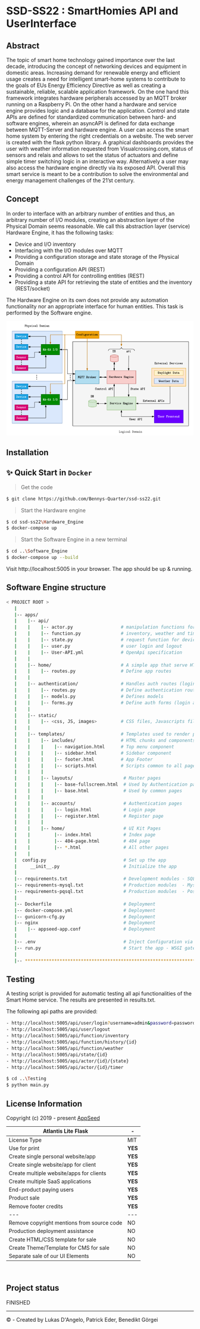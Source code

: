 # SSD-SS22 : SmartHomies API and UserInterface


## Abstract

The topic of smart home technology gained importance over the last decade, introducing the concept of networking devices and equipment in domestic areas. Increasing demand for renewable energy and efficient usage creates a need for intelligent smart-home systems to contribute to the goals of EUs Energy Efficiency Directive as well as creating a sustainable, reliable, scalable application framework. On the one hand this framework integrates hardware peripherals accessed by an MQTT broker running on a Raspberry Pi. On the other hand a hardware and service engine provides logic and a database for the application. Control and state APIs are defined for standardized communication between hard- and software engines, wherein an asyncAPI is defined for data exchange between MQTT-Server and hardware engine. A user can access the smart home system by entering the right credentials on a website. The web server is created with the flask python library. A graphical dashboards provides the user with weather information requested from Visualcrossing.com, status of sensors and relais and allows to set the status of actuators and define  simple timer switching logic in an interactive way. Alternatively a user may also access the hardware engine directly via its exposed API. Overall this smart service is meant to be a contribution to solve the environmental and energy management challenges of the 21’st century. 


## Concept

In order to interface with an arbitrary number of entities and thus, an arbitrary number of I/O
modules, creating an abstraction layer of the Physical Domain seems reasonable. We call this
abstraction layer (service) Hardware Engine, it has the following tasks:
- Device and I/O inventory
- Interfacing with the I/O modules over MQTT
- Providing a configuration storage and state storage of the Physical Domain
- Providing a configuration API (REST)
- Providing a control API for controlling entities (REST)
- Providing a state API for retrieving the state of entities and the inventory (REST/socket)

The Hardware Engine on its own does not provide any automation functionality nor an appropriate
interface for human entities. This task is performed by the Software engine. 

![alt text](https://github.com/Bennys-Quarter/ssd-ss22/blob/main/Software_Engine/apps/static/assets/Screenshot%202022-06-09%20203826.png)


## Installation
## ✨ Quick Start in `Docker` 

> Get the code 

```bash
$ git clone https://github.com/Bennys-Quarter/ssd-ss22.git
```

> Start the Hardware engine

```bash
$ cd ssd-ss22\Hardware_Engine
$ docker-compose up  
```

> Start the Software Engine in a new terminal

```bash
$ cd ..\Software_Engine
$ docker-compose up --build 
```
Visit http://localhost:5005 in your browser. The app should be up & running.

## Software Engine structure

```bash
< PROJECT ROOT >
   |
   |-- apps/
   |    |-- api/
   |    |    |-- actor.py                  # manipulation functions for output devices
   |    |    |-- function.py               # inventory, weather and timer functions
   |    |    |-- state.py                  # request function for device data
   |    |    |-- user.py                   # user login and logout
   |    |    |-- User-API.yml              # OpenApi specification
   |    |
   |    |-- home/                          # A simple app that serve HTML files
   |    |    |-- routes.py                 # Define app routes
   |    |
   |    |-- authentication/                # Handles auth routes (login and register)
   |    |    |-- routes.py                 # Define authentication routes  
   |    |    |-- models.py                 # Defines models  
   |    |    |-- forms.py                  # Define auth forms (login and register) 
   |    |
   |    |-- static/
   |    |    |-- <css, JS, images>         # CSS files, Javascripts files
   |    |
   |    |-- templates/                     # Templates used to render pages
   |    |    |-- includes/                 # HTML chunks and components
   |    |    |    |-- navigation.html      # Top menu component
   |    |    |    |-- sidebar.html         # Sidebar component
   |    |    |    |-- footer.html          # App Footer
   |    |    |    |-- scripts.html         # Scripts common to all pages
   |    |    |
   |    |    |-- layouts/                   # Master pages
   |    |    |    |-- base-fullscreen.html  # Used by Authentication pages
   |    |    |    |-- base.html             # Used by common pages
   |    |    |
   |    |    |-- accounts/                  # Authentication pages
   |    |    |    |-- login.html            # Login page
   |    |    |    |-- register.html         # Register page
   |    |    |
   |    |    |-- home/                      # UI Kit Pages
   |    |         |-- index.html            # Index page
   |    |         |-- 404-page.html         # 404 page
   |    |         |-- *.html                # All other pages
   |    |    
   |  config.py                             # Set up the app
   |     __init__.py                        # Initialize the app
   |
   |-- requirements.txt                     # Development modules - SQLite storage
   |-- requirements-mysql.txt               # Production modules  - Mysql DMBS
   |-- requirements-pqsql.txt               # Production modules  - PostgreSql DMBS
   |
   |-- Dockerfile                           # Deployment
   |-- docker-compose.yml                   # Deployment
   |-- gunicorn-cfg.py                      # Deployment   
   |-- nginx                                # Deployment
   |    |-- appseed-app.conf                # Deployment 
   |
   |-- .env                                 # Inject Configuration via Environment
   |-- run.py                               # Start the app - WSGI gateway
   |
   |-- ************************************************************************
```
## Testing

A testing script is provided for automatic testing all api functionalities of the Smart Home service. The results are presented in results.txt. 

The following api paths are provided:

```bash
- http://localhost:5005/api/user/login?username=admin&password=password   user login via api 
- http://localhost:5005/api/user/logout                                   user logout via api
- http://localhost:5005/api/function/inventory                            here you can see the device id
- http://localhost:5005/api/function/history/{id}                         get the history of a divice, or use /all
- http://localhost:5005/api/function/weather                              get weather json from https://www.visualcrossing.com
- http://localhost:5005/api/state/{id}                                    get sensor reading or actor state
- http://localhost:5005/api/actor/{id}/{state}                            device id and state={true,false}
- http://localhost:5005/api/actor/{id}/timer                              access timer functions
```

```bash
$ cd ..\Testing
$ python main.py
```

## License Information



Copyright (c) 2019 - present [AppSeed](http://appseed.us/)

| Atlantis Lite Flask | - |
| ---------------------------------- | --- |
| License Type | MIT  |
| Use for print | **YES** |
| Create single personal website/app | **YES** |
| Create single website/app for client | **YES** |
| Create multiple website/apps for clients | **YES** |
| Create multiple SaaS applications | **YES** |
| End-product paying users | **YES** |
| Product sale | **YES** |
| Remove footer credits | **YES** |
| --- | --- |
| Remove copyright mentions from source code | NO |
| Production deployment assistance | NO |
| Create HTML/CSS template for sale | NO |
| Create Theme/Template for CMS for sale | NO |
| Separate sale of our UI Elements | NO |

<br />

## Project status
FINISHED

---
&copy; - Created by Lukas D'Angelo, Patrick Eder, Benedikt Görgei